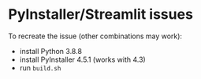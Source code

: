 # PyInstaller/Streamlit issues

To recreate the issue (other combinations may work):
- install Python 3.8.8
- install PyInstaller 4.5.1 (works with 4.3)
- run `build.sh`
